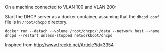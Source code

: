 On a machine connected to VLAN 100 and VLAN 200:

Start the DHCP server as a docker container, assuming that the `dhcpd.conf` file is in `/root/dhcpd` directory.

```
docker run --detach --volume /root/dhcpd/:/data --network host --name dhcpd --restart unless-stopped networkboot/dhcpd
```

Inspired from http://www.freekb.net/Article?id=3354
